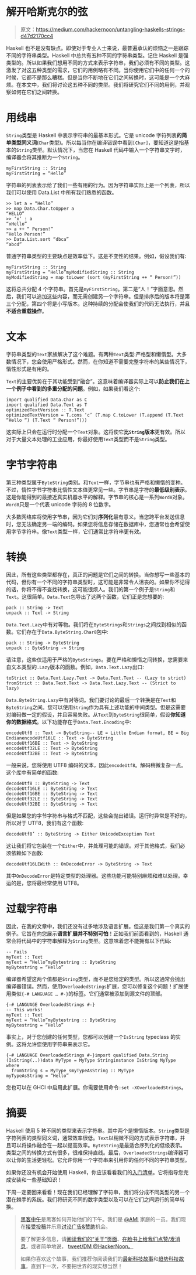 # 解开哈斯克尔的弦

> 原文：<https://medium.com/hackernoon/untangling-haskells-strings-d47d2170cc4>

Haskell 也不是没有缺点。即使对于专业人士来说，最普遍承认的烦恼之一是跟踪不同的字符串类型。Haskell 中总共有五种不同的字符串类型。记住 Haskell 是强类型的。所以如果我们想用不同的方式来表示字符串，我们必须有不同的类型。这激发了对这五种类型的需求，它们的用例略有不同。当你使用它们中的任何一个的时候，它都不是那么糟糕。但是当你不断地在它们之间转换时，这可能是一个大麻烦。在本文中，我们将讨论这五种不同的类型。我们将研究它们不同的用例，并观察如何在它们之间转换。

# 用线串

`String`类型是 Haskell 中表示字符串的最基本形式。它是 unicode 字符列表**的简单类型同义词**(`Char`类型)。所以每当你在编译错误中看到`[Char]`，要知道这是指基本的`String`类型。默认情况下，当您在 Haskell 代码中输入一个字符串文字时，编译器会将其推断为一个`String`。

```
myFirstString :: String
myFirstString = “Hello”
```

字符串的列表表示给了我们一些有用的行为。因为字符串实际上是一个列表，所以我们可以使用 Data.List 中所有我们熟悉的函数。

```
>> let a = “Hello”
>> map Data.Char.toUpper a
“HELLO”
>> ‘x’ : a
“xHello”
>> a ++ “ Person!”
“Hello Person!”
>> Data.List.sort “dbca”
“abcd”
```

普通字符串类型的主要缺点是效率低下。这是不变性的结果。例如，假设我们有:

```
myFirstString :: String
myFirstString = “Hello”myModifiedString :: String
myModifiedString = map toLower (sort (myFirstString ++ “ Person!”))
```

这将总共分配 4 个字符串。首先是`myFirstString`。第二是“人！”字面意思。然后，我们可以追加这些内容，而无需创建另一个字符串。但是排序后的版本将是第三个分配，第四个将是小写版本。这种持续的分配会使我们的代码无法执行，并且**不适合重载操作**。

# 文本

字符串类型的`Text`家族解决了这个难题。有两种`Text`类型:严格型和懒惰型。大多数情况下，您会使用严格形式。然而，在你知道不需要完整字符串的某些情况下，惰性形式是有用的。

`Text`的主要优势在于其功能受到“融合”。这意味着编译器实际上可以**防止我们在上一个例子中看到的多重分配的问题**。例如，如果我们看这个:

```
import qualified Data.Char as C
import qualified Data.Text as T
optimizedTextVersion :: T.Text
optimizedTextVersion = T.cons ‘c’ (T.map C.toLower (T.append (T.Text “Hello “) (T.Text “ Person!”)))
```

这实际上只会在运行时分配一个`Text`对象。这将使它**比`String`版本**更有效。所以对于大量文本处理的工业应用，你最好使用`Text`类型而不是`String`类型。

# 字节字符串

第三种类型属于`ByteString`类别。和`Text`一样，字节串也有严格和懒惰的变种。不过，惰性字节字符串比惰性文本值更常见一些。字节串是字符的**最低级别表示**。这是你能得到的最接近真实机器水平的解释。字节串的核心是一系列`Word8`对象。`Word8`只是一个代表 unicode 字符的 8 位数字。

大多数网络库将使用字节串，因为它们对**序列化**最有意义。当您跨平台发送信息时，您无法确定另一端的编码。如果您将信息存储在数据库中，您通常也会希望使用字节字符串。像`Text`类型一样，它们通常比字符串更有效。

# 转换

因此，所有这些类型都存在，真正的问题是它们之间的转换。当你想写一些基本的代码，但你有一个不同的字符串类型时，这可能是非常令人沮丧的。如果你不记得的话，你将不得不查找转换，这可能很烦人。我们的第一个例子是`String`和`Text`。这很简单。`Data.Text`包导出了这两个函数，它们正是您想要的:

```
pack :: String -> Text
unpack :: Text -> String
```

`Data.Text.Lazy`中有对等物。我们将在`ByteStrings`和`Strings`之间找到相似的函数。它们存在于`Data.ByteString.Char8`包中:

```
pack :: String -> ByteString
unpack :: ByteString -> String
```

请注意，这些仅适用于严格的`ByteStrings`。要在严格和懒惰之间转换，您需要来自文本类型的`.Lazy`版本的函数。例如，`Data.Text.Lazy`出口:

```
toStrict :: Data.Text.Lazy.Text -> Data.Text.Text -- (Lazy to strict)
fromStrict :: Data.Text.Text -> Data.Text.Lazy.Text -- (Strict to lazy)
```

`Data.ByteString.Lazy`中有对等词。我们要讨论的最后一个转换是在`Text`和`ByteString`之间。您可以使用`String`作为具有上述功能的中间类型。但是这需要对编码做一定的假设，并且容易失败。从`Text`到`ByteString`很简单，假设**你知道你的数据格式**。以下功能存在于`Data.Text.Encoding`中:

```
encodeUtf8 :: Text -> ByteString-- LE = Little Endian format, BE = Big EndianencodeUtf16LE :: Text -> ByteString
encodeUtf16BE :: Text -> ByteString
encodeUtf32LE :: Text -> ByteString
encodeUtf32BE :: Text -> ByteString
```

一般来说，您将使用 UTF8 编码的文本，因此`encodeUtf8`。解码稍微复杂一点。这个库中有简单的函数:

```
decodeUtf8 :: ByteString -> Text
decodeUtf16LE :: ByteString -> Text
decodeUtf16BE :: ByteString -> Text
decodeUtf32LE :: ByteString -> Text
decodeUtf32BE :: ByteString -> Text
```

但是如果您的字节字符串与格式不匹配，这些会抛出错误。运行时异常是不好的，所以对于 UTF8，我们有这个函数:

```
decodeUtf8’ :: ByteString -> Either UnicodeException Text
```

这让我们将它包装在一个`Either`中，并处理可能的错误。对于其他格式，我们必须依赖如下函数:

```
decodeUtf16LEWith :: OnDecodeError -> ByteString -> Text
```

其中`OnDecodeError`是特定类型的处理器。这些功能可能特别麻烦和难以处理。幸运的是，您将最经常使用 UTF8。

# 过载字符串

因此，在我的文章中，我们还没有过多地涉及语言扩展。但这是我们第一个真实的例子。它旨在向您展示**语言扩展并不特别可怕**！正如我们前面看到的，Haskell 通常会将代码中的字符串解释为`String`类型。这意味着您不能拥有以下代码:

```
-- Fails
myText :: Text
myText = “Hello”myBytestring :: ByteString
myBytestring = “Hello”
```

编译器希望这两个值都是`String`类型，而不是您给定的类型。所以这通常会抛出编译器错误。然而，使用`OverloadedStrings`扩展，您可以修复这个问题！扩展使用类似`{-# LANGUAGE … #-}`的标签。它们通常被添加到源文件的顶部。

```
{-# LANGUAGE OverloadedStrings #-}
-- This works!
myText :: Text
myText = “Hello”myBytestring :: ByteString
myBytestring = “Hello”
```

事实上，对于您创建的任何类型，您都可以创建一个`IsString` typeclass 的实例。这将允许您使用字符串来表示它。

```
{-# LANGUAGE OverloadedStrings #-}import qualified Data.String (IsString(..))data MyType = MyType Stringinstance IsString MyType where
  fromString s = MyType smyTypeAsString :: MyType
myTypeAsString = “Hello”
```

您也可以在 GHCI 中启用此扩展。你需要使用命令`:set -XOverloadedStrings`。

# 摘要

Haskell 使用 5 种不同的类型来表示字符串。其中两个是懒惰版本。`String`类型是字符列表的类型同义词，通常效率很低。`Text`以稍微不同的方式表示字符串，并且可以将操作融合在一起以提高效率。`ByteString`是最适合序列化的低级表示。类型之间的转换方式有很多，很难保持直线。最后，`OverloadedStrings`编译器可以让你的生活更轻松。它允许你用一个字符串来引用你的任何不同的字符串类型。

如果你还没有机会开始使用 Haskell，你应该看看我们的[入门清单](https://mmhaskell.com/checklist)。它将指导您完成安装和一些基础知识！

下周一定要回来看看！现在我们已经理解了字符串，我们将分成不同类型的另一个潜在棘手的系统。我们将研究不同的数字类型以及可以在它们之间运行的简单转换。

> [黑客中午](http://bit.ly/Hackernoon)是黑客如何开始他们的下午。我们是 [@AMI](http://bit.ly/atAMIatAMI) 家庭的一员。我们现在[接受投稿](http://bit.ly/hackernoonsubmission)并乐意[讨论广告&赞助](mailto:partners@amipublications.com)机会。
> 
> 要了解更多信息，请[阅读我们的“关于”页面](https://goo.gl/4ofytp)、[在脸书上给我们点赞/发消息](http://bit.ly/HackernoonFB)，或者简单地说， [tweet/DM @HackerNoon。](https://goo.gl/k7XYbx)
> 
> 如果你喜欢这个故事，我们推荐你阅读我们的[最新科技故事](http://bit.ly/hackernoonlatestt)和[趋势科技故事](https://hackernoon.com/trending)。直到下一次，不要把世界的现实想当然！
